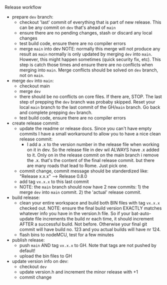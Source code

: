 Release workflow

- prepare `dev` branch:
  - checkout 'last' commit of everything that is part of new release. This can be any commit on `dev` that's ahead of `main`
  - ensure there are no pending changes, stash or discard any local changes
  - test build code, ensure there are no compiler errors
  - merge `main` into dev
    NOTE: normally this merge will not produce any result as `main` normally is only updated by merging `dev` into `main`. 
    However, this might happen sometimes (quick security fix, etc). This step is catch those times and ensure there are no conflicts when merging into `main`. Merge conflicts should be solved on `dev` branch, not on `main`.
- merge `dev` into `main`:
  - checkout main
  - merge `dev` 
  - there should be no conflicts on core files. If there are, STOP. The last step of prepping the `dev` branch was probaby skipped. Reset your local `main` branch to the last commit of the GH/`main` branch. Go back and complete prepping `dev` branch.
  - test build code, ensure there are no compiler errors
- create release commit:
  - update the readme or release docs. Since you can't have empty commits I have a small workaround to allow you to have a nice clean release commit:
    - I add a .x to the version number in the release file when working on it in dev. So the release file in dev wil ALWAYS have .x added to it. Only on in the release commit on the main branch i remove the .x. that's the content of the final release commit. but there are many roads that lead to Rome. Just pick one.
  - commit change, commit message should be standerdized like: "Release x.x.x" --> Release 0.8.0
  - add tag `vx.x.x` to this last commit
  - NOTE: the `main` branch should now have 2 new commits: 1) the merge `dev` into `main` commit. 2) the 'actual' release commit.
- build release:
  - clean your entire workspace and build both BIN files with tag `vx.x.x` checked out.
    NOTE: ensure the final build version EXACTLY matches whatever info you have in the version.h file. So if your bat-auto-update file increments the build nr each time, it should increment AFTER a successful build. Not before. Otherwise your final git commit will have build no. 123 and you actual builds will have nr 124.
  - flash bins to nodeMCU, test for a few minutes
- publish release:
  - push `main` AND tag `vx.x.x` to GH. Note that tags are not pushed by default!
  - upload the bin files to GH
- update version info on dev:
  - checkout `dev`
  - update version.h and increment the minor release with +1
  - commit change